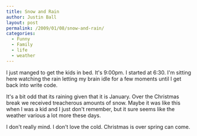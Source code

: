 ```yaml
---
title: Snow and Rain
author: Justin Ball
layout: post
permalink: /2009/01/08/snow-and-rain/
categories:
  - Funny
  - Family
  - life
  - weather
---
```

I just manged to get the kids in bed. It's 9:00pm. I started at 6:30. I'm sitting here watching the rain letting my brain idle for a few moments until I get back into write code.

It's a bit odd that its raining given that it is January. Over the Christmas break we received treacherous amounts of snow. Maybe it was like this when I was a kid and I just don't remember, but it sure seems like the weather various a lot more these days.

I don't really mind. I don't love the cold. Christmas is over spring can come.